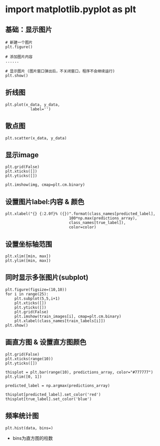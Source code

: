 # import matplotlib.pyplot as plt

## 基础：显示图片
```
# 新建一个图片
plt.figure()

# 添加图片内容
......

# 显示图片 (图片窗口弹出后，不关闭窗口，程序不会继续运行)
plt.show()
```

## 折线图
```
plt.plot(x_data, y_data,
           label='')
```
## 散点图
```
plt.scatter(x_data, y_data)
```

## 显示image
```
plt.grid(False)
plt.xticks([])
plt.yticks([])

plt.imshow(img, cmap=plt.cm.binary)
```

## 设置图片label:内容 & 颜色
```
plt.xlabel("{} {:2.0f}% ({})".format(class_names[predicted_label],
                            100*np.max(predictions_array),
                            class_names[true_label]),
                            color=color)
```
## 设置坐标轴范围
```
plt.xlim([min, max])
plt.ylim([min, max])
```


## 同时显示多张图片(subplot)
```
plt.figure(figsize=(10,10))
for i in range(25):
    plt.subplot(5,5,i+1)
    plt.xticks([])
    plt.yticks([])
    plt.grid(False)
    plt.imshow(train_images[i], cmap=plt.cm.binary)
    plt.xlabel(class_names[train_labels[i]])
plt.show()
```

## 画直方图 & 设置直方图颜色
```
plt.grid(False)
plt.xticks(range(10))
plt.yticks([])

thisplot = plt.bar(range(10), predictions_array, color="#777777")
plt.ylim([0, 1])

predicted_label = np.argmax(predictions_array)

thisplot[predicted_label].set_color('red')
thisplot[true_label].set_color('blue')
```

## 频率统计图
```
plt.hist(data, bins=)
```
* bins为直方图的柱数
